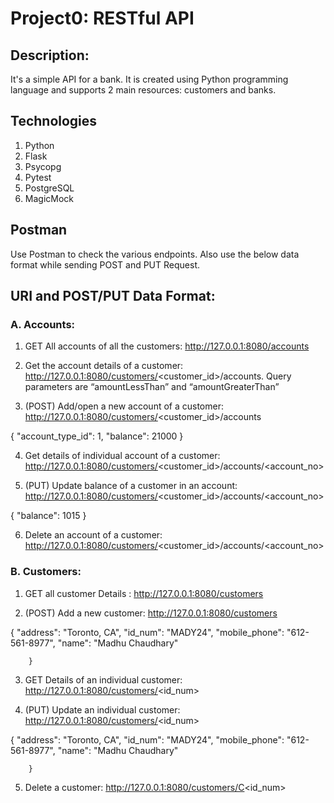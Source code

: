 # Project0: RESTful API

## Description:  
It's a simple API for a bank. It is created using Python programming language and supports 2 main resources: customers and banks.

## Technologies
1. Python
2. Flask
3. Psycopg
4. Pytest
5. PostgreSQL
6. MagicMock

## Postman
Use Postman to check the various endpoints. Also use the below data format while sending POST and PUT Request.

## URI and POST/PUT Data Format:
### A. Accounts:
1. GET All accounts of all the customers: http://127.0.0.1:8080/accounts 

2. Get the account details of a customer: http://127.0.0.1:8080/customers/<customer_id>/accounts. 
Query parameters are “amountLessThan” and “amountGreaterThan”

3. (POST) Add/open a new account of a customer: http://127.0.0.1:8080/customers/<customer_id>/accounts 

{
    "account_type_id": 1,
    "balance": 21000
       }

4. Get details of individual account of a customer: http://127.0.0.1:8080/customers/<customer_id>/accounts/<account_no>

5. (PUT) Update balance of a customer in an account: http://127.0.0.1:8080/customers/<customer_id>/accounts/<account_no>

{
    "balance": 1015
       }

6. Delete an account of a customer: http://127.0.0.1:8080/customers/<customer_id>/accounts/<account_no>

### B. Customers:

1. GET all customer Details : http://127.0.0.1:8080/customers

2. (POST) Add a new customer: http://127.0.0.1:8080/customers

{
            "address": "Toronto, CA",
            "id_num": "MADY24",
            "mobile_phone": "612-561-8977",
            "name": "Madhu Chaudhary"
          
        }

3.  GET Details of an individual customer: http://127.0.0.1:8080/customers/<id_num>

4. (PUT) Update an individual customer: http://127.0.0.1:8080/customers/<id_num>	

{
            "address": "Toronto, CA",
            "id_num": "MADY24",
            "mobile_phone": "612-561-8977",
            "name": "Madhu Chaudhary"
          
        }
        
5.  Delete a customer: http://127.0.0.1:8080/customers/C<id_num>

